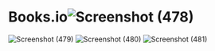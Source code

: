 # Books.io![Screenshot (478)](https://user-images.githubusercontent.com/110964730/200107088-92602264-5888-49ad-9cd3-0e1ea84c4a8d.png)
![Screenshot (479)](https://user-images.githubusercontent.com/110964730/200107101-2b578161-fee8-4236-af91-ae3a6f66218a.png)
![Screenshot (480)](https://user-images.githubusercontent.com/110964730/200107116-0c71cba1-5adb-47fb-bca4-ecd16a88117a.png)
![Screenshot (481)](https://user-images.githubusercontent.com/110964730/200107129-0db5702e-f626-4f4f-bc9b-fd2166b4b2aa.png)
